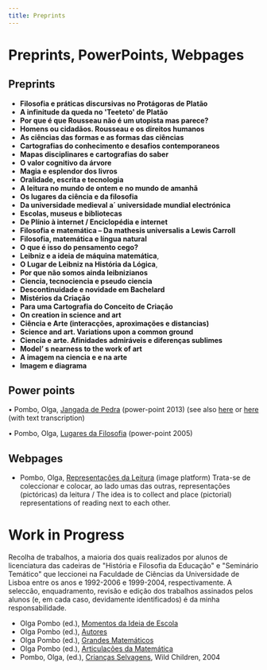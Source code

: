 ```yaml
---
title: Preprints
---
```

# Preprints, PowerPoints, Webpages


## Preprints

* **Filosofia e práticas discursivas no Protágoras de Platão**
* **A infinitude da queda no 'Teeteto' de Platão**
* **Por que é que Rousseau não é um utopista mas parece?**
* **Homens ou cidadãos. Rousseau e os direitos humanos**
* **As ciências das formas e as formas das ciências**
* **Cartografias do conhecimento e desafios contemporaneos**
* **Mapas disciplinares e cartografias do saber**
* **O valor cognitivo da árvore**
* **Magia e esplendor dos livros**
* **Oralidade, escrita e tecnologia**
* **A leitura no mundo de ontem e no mundo de amanhã**
* **Os lugares da ciência e da filosofia**
* **Da universidade medieval a´ universidade mundial electrónica**
* **Escolas, museus e bibliotecas**
* **De Plínio à internet / Enciclopédia e internet**
* **Filosofia e matemática – Da mathesis universalis a Lewis Carroll**
* **Filosofia, matemática e língua natural**
* **O que é isso do pensamento cego?**
* **Leibniz e a ideia de máquina matemática**,
* **O Lugar de Leibniz na História da Lógica**,
* **Por que não somos ainda leibnizianos**
* **Ciencia, tecnociencia e pseudo ciencia**
* **Descontinuidade e novidade em Bachelard**
* **Mistérios da Criação**
* **Para uma Cartografia do Conceito de Criação**
* **On creation in science and art**
* **Ciência e Arte (interacções, aproximações e distancias)**
* **Science and art. Variations upon a common ground**
* **Ciencia e arte. Afinidades admiráveis e diferenças sublimes**
* **Model’ s nearness to the work of art**
* **A imagem na ciencia e e na arte**
* **Imagem e diagrama**


## Power points
•	Pombo, Olga, [Jangada de Pedra](https://slidetodoc.com/jangada-de-pedra-olga-pombo-lisboa-fcul-16/) (power-point 2013) (see also [here](https://www.slideserve.com/orli/jangada-de-pedra) or [here](http://slideplayer.com.br/slide/1263976) (with text transcription) 

•	Pombo, Olga, [Lugares da Filosofia](https://webpages.ciencias.ulisboa.pt/~ommartins/apontamentos/apontamentos.htm) (power-point 2005) 



## Webpages

* Pombo, Olga, [Representações da Leitura](https://webpages.ciencias.ulisboa.pt/~ommartins/album/index.htm) (image platform) Trata-se de coleccionar e colocar, ao lado umas das outras, representações (pictóricas) da leitura / The idea is to collect and place (pictorial) representations of reading next to each other. 


# Work in Progress
Recolha de trabalhos, a maioria dos quais realizados por alunos de licenciatura das cadeiras de "História e Filosofia da Educação" e "Seminário Temático" que leccionei na Faculdade de Ciências da Universidade de Lisboa entre os anos e  1992-2006 e 1999-2004, respectivamente. A seleccão, enquadramento, revisão e edição dos trabalhos assinados pelos alunos (e, em cada caso, devidamente identificados) é da minha responsabilidade.   

* Olga Pombo (ed.), [Momentos da Ideia de Escola](https://webpages.ciencias.ulisboa.pt/~ommartins/images/hfe/momentos/index.htm) 
* Olga Pombo (ed.), [Autores](<https://webpages.ciencias.ulisboa.pt/~ommartins/images/hfe/autores.htm>) 
* Olga Pombo (ed.), [Grandes Matemáticos](https://webpages.ciencias.ulisboa.pt/~ommartins/seminario/matematicos.htm)  
* Olga Pombo (ed.), [Articulações da Matemática](https://webpages.ciencias.ulisboa.pt/~ommartins/seminario/articulacoes.htm)
* Pombo, Olga, (ed.), [Crianças Selvagens](https://arquivo.pt/wayback/20141016150748/http://www.educ.fc.ul.pt/docentes/opombo/hfe/cselvagens/index.htm), Wild Children, 2004     








